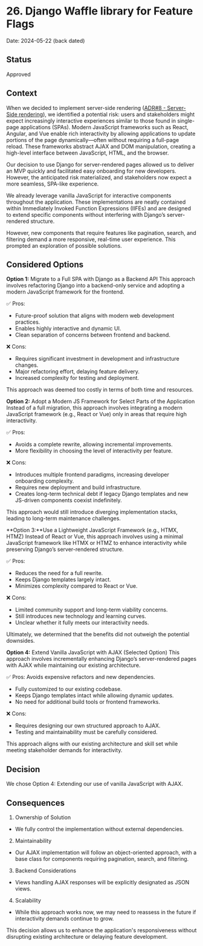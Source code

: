 # 26. Django Waffle library for Feature Flags

Date: 2024-05-22 (back dated)

## Status

Approved

## Context

When we decided to implement server-side rendering ([ADR#8 - Server-Side rendering](./0008-server-side-rendering.md)), we identified a potential risk: users and stakeholders might expect increasingly interactive experiences similar to those found in single-page applications (SPAs). Modern JavaScript frameworks such as React, Angular, and Vue enable rich interactivity by allowing applications to update portions of the page dynamically—often without requiring a full-page reload. These frameworks abstract AJAX and DOM manipulation, creating a high-level interface between JavaScript, HTML, and the browser.

Our decision to use Django for server-rendered pages allowed us to deliver an MVP quickly and facilitated easy onboarding for new developers. However, the anticipated risk materialized, and stakeholders now expect a more seamless, SPA-like experience.

We already leverage vanilla JavaScript for interactive components throughout the application. These implementations are neatly contained within Immediately Invoked Function Expressions (IIFEs) and are designed to extend specific components without interfering with Django’s server-rendered structure.

However, new components that require features like pagination, search, and filtering demand a more responsive, real-time user experience. This prompted an exploration of possible solutions.

## Considered Options

**Option 1:** Migrate to a Full SPA with Django as a Backend API
This approach involves refactoring Django into a backend-only service and adopting a modern JavaScript framework for the frontend.

✅ Pros:
- Future-proof solution that aligns with modern web development practices.
- Enables highly interactive and dynamic UI.
- Clean separation of concerns between frontend and backend.

❌ Cons:
- Requires significant investment in development and infrastructure changes.
- Major refactoring effort, delaying feature delivery.
- Increased complexity for testing and deployment.

This approach was deemed too costly in terms of both time and resources.

**Option 2:** Adopt a Modern JS Framework for Select Parts of the Application
Instead of a full migration, this approach involves integrating a modern JavaScript framework (e.g., React or Vue) only in areas that require high interactivity.

✅ Pros:
- Avoids a complete rewrite, allowing incremental improvements.
- More flexibility in choosing the level of interactivity per feature.

❌ Cons:
- Introduces multiple frontend paradigms, increasing developer onboarding complexity.
- Requires new deployment and build infrastructure.
- Creates long-term technical debt if legacy Django templates and new JS-driven components coexist indefinitely.

This approach would still introduce diverging implementation stacks, leading to long-term maintenance challenges.

**Option 3:**Use a Lightweight JavaScript Framework (e.g., HTMX, HTMZ)
Instead of React or Vue, this approach involves using a minimal JavaScript framework like HTMX or HTMZ to enhance interactivity while preserving Django’s server-rendered structure.

✅ Pros:
- Reduces the need for a full rewrite.
- Keeps Django templates largely intact.
- Minimizes complexity compared to React or Vue.

❌ Cons:
- Limited community support and long-term viability concerns.
- Still introduces new technology and learning curves.
- Unclear whether it fully meets our interactivity needs.

Ultimately, we determined that the benefits did not outweigh the potential downsides.

**Option 4:** Extend Vanilla JavaScript with AJAX (Selected Option)
This approach involves incrementally enhancing Django’s server-rendered pages with AJAX while maintaining our existing architecture.

✅ Pros:
Avoids expensive refactors and new dependencies.
- Fully customized to our existing codebase.
- Keeps Django templates intact while allowing dynamic updates.
- No need for additional build tools or frontend frameworks.

❌ Cons:
- Requires designing our own structured approach to AJAX.
- Testing and maintainability must be carefully considered.

This approach aligns with our existing architecture and skill set while meeting stakeholder demands for interactivity.

## Decision
We chose Option 4: Extending our use of vanilla JavaScript with AJAX.

## Consequences
1. Ownership of Solution
 - We fully control the implementation without external dependencies.

2. Maintainability
 - Our AJAX implementation will follow an object-oriented approach, with a base class for components requiring pagination, search, and filtering.

3. Backend Considerations
 - Views handling AJAX responses will be explicitly designated as JSON views.

4. Scalability
 - While this approach works now, we may need to reassess in the future if interactivity demands continue to grow.

This decision allows us to enhance the application's responsiveness without disrupting existing architecture or delaying feature development.
